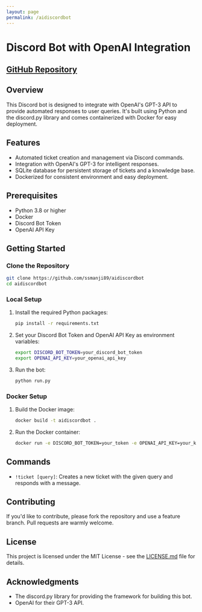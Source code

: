 ```yaml
---
layout: page
permalink: /aidiscordbot
---
```

# Discord Bot with OpenAI Integration

## [GitHub Repository](https://github.com/ssmanji89/aidiscordbot)

## Overview

This Discord bot is designed to integrate with OpenAI's GPT-3 API to provide automated responses to user queries.
It's built using Python and the discord.py library and comes containerized with Docker for easy deployment.

## Features

- Automated ticket creation and management via Discord commands.
- Integration with OpenAI's GPT-3 for intelligent responses.
- SQLite database for persistent storage of tickets and a knowledge base.
- Dockerized for consistent environment and easy deployment.

## Prerequisites

- Python 3.8 or higher
- Docker
- Discord Bot Token
- OpenAI API Key

## Getting Started

### Clone the Repository

```bash
git clone https://github.com/ssmanji89/aidiscordbot
cd aidiscordbot
```

### Local Setup

1. Install the required Python packages:

    ```bash
    pip install -r requirements.txt
    ```

2. Set your Discord Bot Token and OpenAI API Key as environment variables:

    ```bash
    export DISCORD_BOT_TOKEN=your_discord_bot_token
    export OPENAI_API_KEY=your_openai_api_key
    ```

3. Run the bot:

    ```bash
    python run.py
    ```

### Docker Setup

1. Build the Docker image:

    ```bash
    docker build -t aidiscordbot .
    ```

2. Run the Docker container:

    ```bash
    docker run -e DISCORD_BOT_TOKEN=your_token -e OPENAI_API_KEY=your_key aidiscordbot
    ```

## Commands

- `!ticket [query]`: Creates a new ticket with the given query and responds with a message.

## Contributing

If you'd like to contribute, please fork the repository and use a feature branch. Pull requests are warmly welcome.

## License

This project is licensed under the MIT License - see the [LICENSE.md](LICENSE.md) file for details.

## Acknowledgments

- The discord.py library for providing the framework for building this bot.
- OpenAI for their GPT-3 API.
